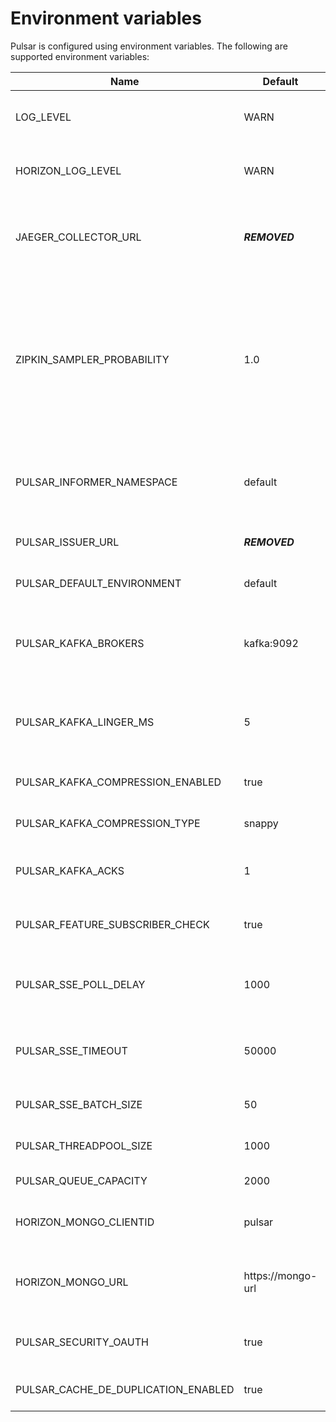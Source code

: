 <!--
Copyright 2024 Deutsche Telekom IT GmbH

SPDX-License-Identifier: Apache-2.0
-->

# Environment variables
Pulsar is configured using environment variables. The following are supported environment variables:

| Name                                | Default                                                                                         | Description                                                                                                                                                                          |
|-------------------------------------|-------------------------------------------------------------------------------------------------|--------------------------------------------------------------------------------------------------------------------------------------------------------------------------------------|
| LOG_LEVEL                           | WARN                                                                                            | Specifies the logging level for general application logs                                                                                                                             |
| HORIZON_LOG_LEVEL                   | WARN                                                                                            | Specifies the logging level for Horizon-related logs                                                                                                                                 |
| JAEGER_COLLECTOR_URL                | ***REMOVED***                                                      | The URL endpoint for the Jaeger collector, which is used for distributed tracing                                                                                                     |
| ZIPKIN_SAMPLER_PROBABILITY          | 1.0                                                                                             | Configures the probability of a trace being sampled for Zipkin. A value of 1.0 means all traces are sampled, while 0.0 means no traces are sampled. This affects distributed tracing |
| PULSAR_INFORMER_NAMESPACE           | default                                                                                         | The Kubernetes namespace from which the EventSubscription CRD is being polled                                                                                                        |
| PULSAR_ISSUER_URL                   | ***REMOVED*** | The issuer(s) that are trusted by Pulsar                                                                                                                                             |
| PULSAR_DEFAULT_ENVIRONMENT          | default                                                                                         | The default environment setting for Pulsar                                                                                                                                           |
| PULSAR_KAFKA_BROKERS                | kafka:9092                                                                                      | Indicates that the Kafka brokers are expected to be available at the address 'kafka' on port '9092'                                                                                  |
| PULSAR_KAFKA_LINGER_MS              | 5                                                                                               | How long the Kafka waits for other records before transmissing the batch (Reference)                                                                                                 |
| PULSAR_KAFKA_COMPRESSION_ENABLED    | true                                                                                            | If events send to Kafka should be compressed                                                                                                                                         |
| PULSAR_KAFKA_COMPRESSION_TYPE       | snappy                                                                                          | The compression type used to compress events                                                                                                                                         |
| PULSAR_KAFKA_ACKS                   | 1                                                                                               | How often the events needs to be acknowledge by Kafka                                                                                                                                |
| PULSAR_FEATURE_SUBSCRIBER_CHECK     | true                                                                                            | Specifies whether the Pulsar feature subscriber check is enabled                                                                                                                     |
| PULSAR_SSE_POLL_DELAY               | 1000                                                                                            | The delay, in milliseconds, for Server-Sent Events (SSE) polling                                                                                                                     |
| PULSAR_SSE_TIMEOUT                  | 50000                                                                                           | The timeout, in milliseconds, for Server-Sent Events (SSE) connections                                                                                                               |
| PULSAR_SSE_BATCH_SIZE               | 50                                                                                              | The batch size for processing messages                                                                                                                                               |
| PULSAR_THREADPOOL_SIZE              | 1000                                                                                            | The size of the thread pool used by Pulsar                                                                                                                                           |
| PULSAR_QUEUE_CAPACITY               | 2000                                                                                            | The capacity of the Pulsar queue                                                                                                                                                     |
| HORIZON_MONGO_CLIENTID              | pulsar                                                                                          | The clientId used for communication with MongoDB                                                                                                                                     |
| HORIZON_MONGO_URL                   | https://mongo-url                                                                               | The URL of the MongoDB instance used by the Horizon application                                                                                                                      |
| PULSAR_SECURITY_OAUTH               | true                                                                                            | Specifies whether OAuth-based security is enabled in Pulsar                                                                                                                          |
| PULSAR_CACHE_DE_DUPLICATION_ENABLED | true                                                                                            | If true, enables cache de-duplication                                                                                                                                                |